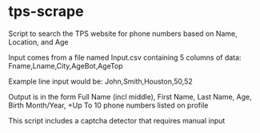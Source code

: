 # tps-scrape
Script to search the TPS website for phone numbers based on Name, Location, and Age

Input comes from a file named Input.csv containing 5 columns of data:
Fname,Lname,City,AgeBot,AgeTop

Example line input would be:
John,Smith,Houston,50,52

Output is in the form 
Full Name (incl middle), First Name, Last Name, Age, Birth Month/Year, +Up To 10 phone numbers listed on profile

This script includes a captcha detector that requires manual input
